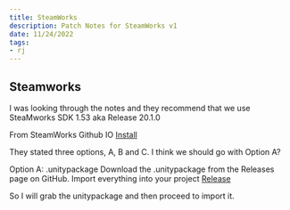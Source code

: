 ```yaml
---
title: SteamWorks
description: Patch Notes for SteamWorks v1
date: 11/24/2022
tags:
- rj
---
```


## Steamworks

I was looking through the notes and they recommend that we use SteaMworks SDK 1.53 aka Release 20.1.0

From SteamWorks Github IO [Install](https://steamworks.github.io/installation/#unity-instructions)

They stated three options, A, B and C. I think we should go with Option A?

Option A: .unitypackage
Download the .unitypackage from the Releases page on GitHub.
Import everything into your project
[Release](https://github.com/rlabrecque/Steamworks.NET/releases)

So I will grab the unitypackage and then proceed to import it.